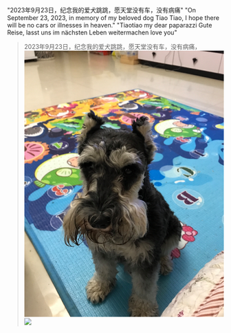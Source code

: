 "2023年9月23日，纪念我的爱犬跳跳，愿天堂没有车，没有病痛"
"On September 23, 2023, in memory of my beloved dog Tiao Tiao, I hope there will be no cars or illnesses in heaven."
"Tiaotiao my dear paparazzi                     Gute Reise, lasst uns im nächsten Leben weitermachen       love you"

 
> 2023年9月23日，纪念我的爱犬跳跳，愿天堂没有车，没有病痛，
![](img/home-bg.jpeg)
> ![](https://dunickcoder.github.io/img/home-bg.jpeg)
